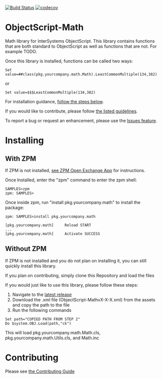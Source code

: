 [![Build Status](https://travis-ci.com/timleavitt/ObjectScript-Math.svg?branch=master)](https://travis-ci.com/timleavitt/ObjectScript-Math) [![codecov](https://codecov.io/gh/timleavitt/ObjectScript-Math/branch/master/graph/badge.svg)](https://codecov.io/gh/timleavitt/ObjectScript-Math)

# ObjectScript-Math
Math library for InterSystems ObjectScript. This library contains functions that are both standard to ObjectScript as well as functions that are not. For example TODO.

Once this library is installed, functions can be called two ways:
```
Set value=##class(pkg.yourcompany.math.Math).LeastCommonMultiple(134,382)
```
or
```
Set value=$$$LeastCommonMultiple(134,382)
```

For installation guidance, [follow the steps below](#installing).

If you would like to contribute, please follow [the listed guidelines](#contributing).

To report a bug or request an enhancement, please use the [Issues feature](https://github.com/psteiwer/ObjectScript-Math/issues).

# Installing
## With ZPM
If ZPM is not installed, [see ZPM Open Exchange App](https://openexchange.intersystems.com/package/ObjectScript-Package-Manager-2) for instructions.

Once Installed, enter the "zpm" command to enter the zpm shell:
```
SAMPLES>zpm
zpm: SAMPLES>
```
Once inside zpm, run "install pkg.yourcompany.math" to install the package:
```
zpm: SAMPLES>install pkg.yourcompany.math
 
[pkg.yourcompany.math]     Reload START
...
[pkg.yourcompany.math]     Activate SUCCESS
```

## Without ZPM
If ZPM is not installed and you do not plan on installing it, you can still quickly install this library.

If you plan on contributing, simply clone this Repository and load the files

If you would just like to use this library, please follow these steps:
1. Navigate to the [latest release](https://github.com/psteiwer/ObjectScript-Math/releases/latest)
2. Download the .xml file (ObjectScript-MathvX-X-X.xml) from the assets and copy the path to the file
3. Run the following commands
```
Set path="COPIED PATH FROM STEP 2"
Do $system.OBJ.Load(path,"ck")
```
This will load pkg.yourcompany.math.Math.cls, pkg.yourcompany.math.Utils.cls, and Math.inc

# Contributing
Please see [the Contributing Guide](https://github.com/psteiwer/ObjectScript-Math/blob/master/CONTRIBUTING.md)
